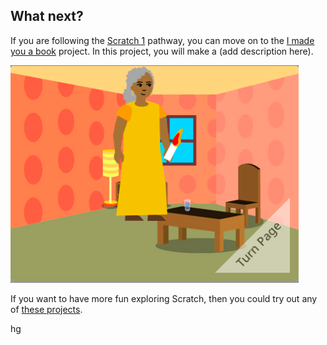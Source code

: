 ## What next?

If you are following the [Scratch 1](https://projects.raspberrypi.org/en/raspberrypi/scratch-1) pathway, you can move on to the [I made you a book](https://projects.raspberrypi.org/en/projects/made-book) project. In this project, you will make a (add description here).

![I made you a book cover](images/book-cover.png)

If you want to have more fun exploring Scratch, then you could try out any of [these projects](https://projects.raspberrypi.org/en/projects?software%5B%5D=scratch&curriculum%5B%5D=%201).

hg